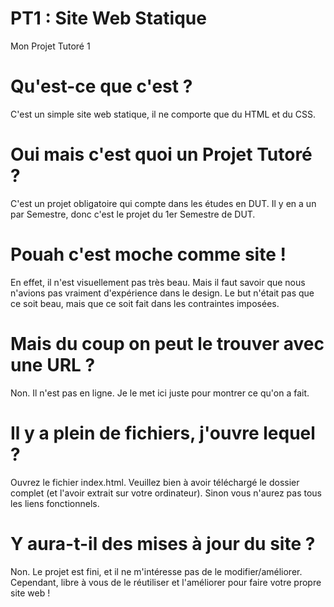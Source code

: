 # PT1 : Site Web Statique
Mon Projet Tutoré 1

# Qu'est-ce que c'est ?
C'est un simple site web statique, il ne comporte que du HTML et du CSS.

# Oui mais c'est quoi un Projet Tutoré ?
C'est un projet obligatoire qui compte dans les études en DUT. Il y en a un par Semestre, donc c'est le projet du 1er Semestre de DUT.

# Pouah c'est moche comme site !
En effet, il n'est visuellement pas très beau. Mais il faut savoir que nous n'avions pas vraiment d'expérience dans le design. Le but n'était pas que ce soit beau, mais que ce soit fait dans les contraintes imposées.

# Mais du coup on peut le trouver avec une URL ?
Non. Il n'est pas en ligne. Je le met ici juste pour montrer ce qu'on a fait.

# Il y a plein de fichiers, j'ouvre lequel ?
Ouvrez le fichier index.html. Veuillez bien à avoir téléchargé le dossier complet (et l'avoir extrait sur votre ordinateur). Sinon vous n'aurez pas tous les liens fonctionnels.

# Y aura-t-il des mises à jour du site ?
Non. Le projet est fini, et il ne m'intéresse pas de le modifier/améliorer. Cependant, libre à vous de le réutiliser et l'améliorer pour faire votre propre site web !
